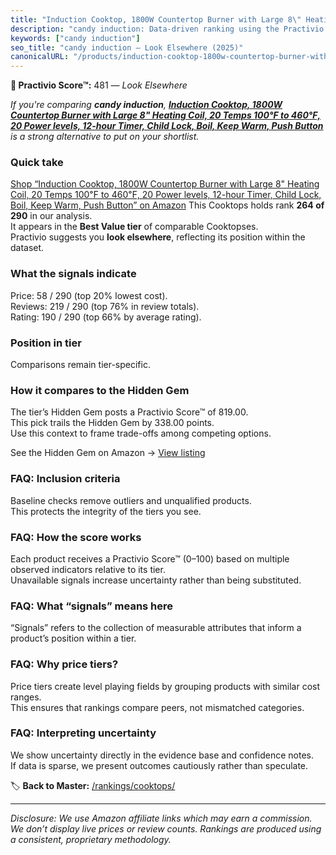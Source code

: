 ```yaml
---
title: "Induction Cooktop, 1800W Countertop Burner with Large 8\" Heating Coil, 20 Temps 100℉ to 460℉, 20 Power levels, 12-hour Timer, Child Lock, Boil, Keep Warm, Push Button"
description: "candy induction: Data-driven ranking using the Practivio Score™. Positioned by quality, value, demand, findability, momentum."
keywords: ["candy induction"]
seo_title: "candy induction — Look Elsewhere (2025)"
canonicalURL: "/products/induction-cooktop-1800w-countertop-burner-with-large-8-heating-coil-20-temps-100F-to-460F-20-power-levels-12-hour-timer-child-lock-boil-keep-warm-push-button-B0F93FJ4VS/"
---
```


**🚫 Practivio Score™:** 481 — _Look Elsewhere_


*If you're comparing **candy induction**, **[Induction Cooktop, 1800W Countertop Burner with Large 8" Heating Coil, 20 Temps 100℉ to 460℉, 20 Power levels, 12-hour Timer, Child Lock, Boil, Keep Warm, Push Button](https://www.amazon.com/dp/B0F93FJ4VS?tag=practivio-20)** is a strong alternative to put on your shortlist.*
### Quick take
[Shop “Induction Cooktop, 1800W Countertop Burner with Large 8" Heating Coil, 20 Temps 100℉ to 460℉, 20 Power levels, 12-hour Timer, Child Lock, Boil, Keep Warm, Push Button” on Amazon](https://www.amazon.com/dp/B0F93FJ4VS?tag=practivio-20)
This Cooktops holds rank **264 of 290** in our analysis.  
It appears in the **Best Value tier** of comparable Cooktopses.  
Practivio suggests you **look elsewhere**, reflecting its position within the dataset.

### What the signals indicate
Price: 58 / 290 (top 20% lowest cost).  
Reviews: 219 / 290 (top 76% in review totals).  
Rating: 190 / 290 (top 66% by average rating).  

### Position in tier
Comparisons remain tier-specific.

### How it compares to the Hidden Gem
The tier’s Hidden Gem posts a Practivio Score™ of 819.00.  
This pick trails the Hidden Gem by 338.00 points.  
Use this context to frame trade-offs among competing options.  

See the Hidden Gem on Amazon → [View listing](https://www.amazon.com/dp/B01FLR0ET8?tag=practivio-20)

### FAQ: Inclusion criteria
Baseline checks remove outliers and unqualified products.  
This protects the integrity of the tiers you see.

### FAQ: How the score works
Each product receives a Practivio Score™ (0–100) based on multiple observed indicators relative to its tier.  
Unavailable signals increase uncertainty rather than being substituted.

### FAQ: What “signals” means here
“Signals” refers to the collection of measurable attributes that inform a product’s position within a tier.

### FAQ: Why price tiers?
Price tiers create level playing fields by grouping products with similar cost ranges.  
This ensures that rankings compare peers, not mismatched categories.

### FAQ: Interpreting uncertainty
We show uncertainty directly in the evidence base and confidence notes.  
If data is sparse, we present outcomes cautiously rather than speculate.


🏷️ **Back to Master:** [/rankings/cooktops/](/rankings/cooktops/)

---
_Disclosure: We use Amazon affiliate links which may earn a commission. We don’t display live prices or review counts. Rankings are produced using a consistent, proprietary methodology._
